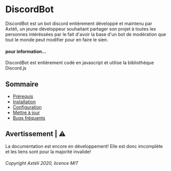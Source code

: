 # DiscordBot
DiscordBot est un bot discord entièrement développé et maintenu par Axtéli, un jeune développeur souhaitant partager son projet à toutes les personnes intéréssées par le fait d'avoir la base d'un bot de modération que tout le monde peut modifier pour en faire le sien.

#### pour information...  
DiscordBot est entièrement codé en javascript et utilise la bibliothèque Discord.js

## Sommaire
- [Prérequis](https://github.com/Axteli/Discordbot/tree/master/docs/prerequis.md)
- [Installation](https://github.com/Axteli/Discordbot/tree/master/docs/installation.md)
- [Configuration](https://github.com/Axteli/Discordbot/tree/master/docs/configuration.md)
- [Mettre à jour](https://github.com/Axteli/Discordbot/tree/master/docs/maj.md)
- [Bugs fréquents](https://github.com/Axteli/Discordbot/tree/master/docs/bugs.md)

## Avertissement | ⚠
La documentation est encore en développement! Elle est donc imcomplète et les liens sont pour la majorité invalide!

###### Copyright Axtéli 2020, licence MIT